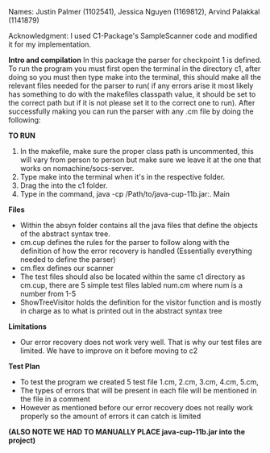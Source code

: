 Names: Justin Palmer (1102541), Jessica Nguyen (1169812), Arvind Palakkal (1141879)

Acknowledgment: I used C1-Package's SampleScanner code and modified it for my implementation.

**Intro and compilation**
In this package the parser for checkpoint 1 is defined. To run the program you must first open the terminal in the directory c1, after doing so you must then type make into the terminal, this should make all the relevant files needed for the parser to run( if any errors arise it most likely has something to do with the makefiles classpath value, it should be set to the correct path but if it is not please set it to the correct one to run). After successfully making you can run the parser with any .cm file by doing the following:

**TO RUN**
1. In the makefile, make sure the proper class path is uncommented, this will vary from person to person but make sure we leave it at the one that works on nomachine/socs-server.
2. Type make into the terminal when it's in the respective folder.
3. Drag the <Test file name> into the c1 folder.
4. Type in the command, java -cp /Path/to/java-cup-11b.jar:. Main <Test file name>


**Files**
- Within the absyn folder contains all the java files that define the objects of the abstract syntax tree.
- cm.cup defines the rules for the parser to follow along with the definition of how the error recovery is handled 
  (Essentially everything needed to define the parser)
- cm.flex defines our scanner
- The test files should also be located within the same c1 directory as cm.cup, there are 5 simple test files labled num.cm where num is a number from   1-5
- ShowTreeVisitor holds the definition for the visitor function and is mostly in charge as to what is printed out in the abstract syntax tree

**Limitations**
- Our error recovery does not work very well. That is why our test files are limited. We have to improve on it before moving to c2

**Test Plan**
- To test the program we created 5 test file 1.cm, 2.cm, 3.cm, 4.cm, 5.cm,
- The types of errors that will be present in each file will be mentioned in the file in a comment
- However as mentioned before our error recovery does not really work properly so the amount of errors it can catch is limited


**(ALSO NOTE WE HAD TO MANUALLY PLACE java-cup-11b.jar into the project)**
